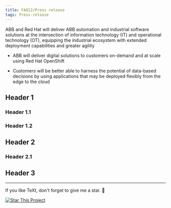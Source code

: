 ```yaml
---
title: FAQ12/Press release
tags: Press-release
---
```

ABB and Red Hat will deliver ABB automation and industrial software solutions at the intersection of information technology (IT) and operational technology (OT), equipping the industrial ecosystem with extended deployment capabilities and greater agility

- ABB will deliver digital solutions to customers on-demand and at scale using Red Hat OpenShift 

- Customers will be better able to harness the potential of data-based decisions by using applications that may be deployed flexibly from the edge to the cloud
<!--more-->

## Header 1

### Header 1.1

### Header 1.2

## Header 2

### Header 2.1

## Header 3
---

If you like TeXt, don't forget to give me a star. :star2:

[![Star This Project](https://img.shields.io/github/stars/kitian616/jekyll-TeXt-theme.svg?label=Stars&style=social)](https://github.com/kitian616/jekyll-TeXt-theme/)
